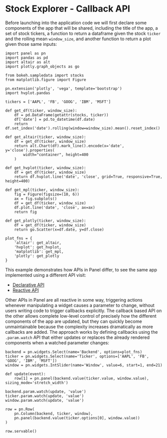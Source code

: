 # Stock Explorer - Callback API

Before launching into the application code we will first declare some components of the app that will be shared, including the title of the app, a set of stock tickers, a function to return a dataframe given the stock ``ticker`` and the rolling mean ``window_size``, and another function to return a plot given those same inputs:

```{pyodide}
import panel as pn
import pandas as pd
import altair as alt
import plotly.graph_objects as go

from bokeh.sampledata import stocks
from matplotlib.figure import Figure

pn.extension('plotly', 'vega', template='bootstrap')
import hvplot.pandas

tickers = ['AAPL', 'FB', 'GOOG', 'IBM', 'MSFT']

def get_df(ticker, window_size):
    df = pd.DataFrame(getattr(stocks, ticker))
    df['date'] = pd.to_datetime(df.date)
    return df.set_index('date').rolling(window=window_size).mean().reset_index()

def get_altair(ticker, window_size):
    df = get_df(ticker, window_size)
    return alt.Chart(df).mark_line().encode(x='date', y='close').properties(
        width="container", height=400
    )

def get_hvplot(ticker, window_size):
    df = get_df(ticker, window_size)
    return df.hvplot.line('date', 'close', grid=True, responsive=True, height=400)

def get_mpl(ticker, window_size):
    fig = Figure(figsize=(10, 6))
    ax = fig.subplots()
    df = get_df(ticker, window_size)
    df.plot.line('date', 'close', ax=ax)
    return fig

def get_plotly(ticker, window_size):
    df = get_df(ticker, window_size)
    return go.Scatter(x=df.date, y=df.close)

plot_fns = {
    'altair': get_altair,
	'hvplot': get_hvplot,
	'matplotlib': get_mpl,
	'plotly': get_plotly
}
```

This example demonstrates how APIs in Panel differ, to see the same app implemented using a different API visit:

- [Declarative API](stocks_declarative)
- [Reactive API](stocks_reactive)

Other APIs in Panel are all reactive in some way, triggering actions whenever manipulating a widget causes a parameter to change, without users writing code to trigger callbacks explicitly. The callback based API on the other allows complete low-level control of precisely how the different components of the app are updated, but they can quickly become unmaintainable because the complexity increases dramatically as more callbacks are added. The approach works by defining callbacks using the ``.param.watch`` API that either updates or replaces	 the already rendered components when a watched parameter changes:

```{pyodide}
backend = pn.widgets.Select(name='Backend', options=plot_fns)
ticker = pn.widgets.Select(name='Ticker', options=['AAPL', 'FB', 'GOOG', 'IBM', 'MSFT'])
window = pn.widgets.IntSlider(name='Window', value=6, start=1, end=21)

def update(event):
    row[1] = pn.panel(backend.value(ticker.value, window.value), sizing_mode='stretch_width')

backend.param.watch(update, 'value')
ticker.param.watch(update, 'value')
window.param.watch(update, 'value')

row = pn.Row(
    pn.Column(backend, ticker, window),
    pn.panel(backend.value(ticker.options[0], window.value))
)

row.servable()
```
